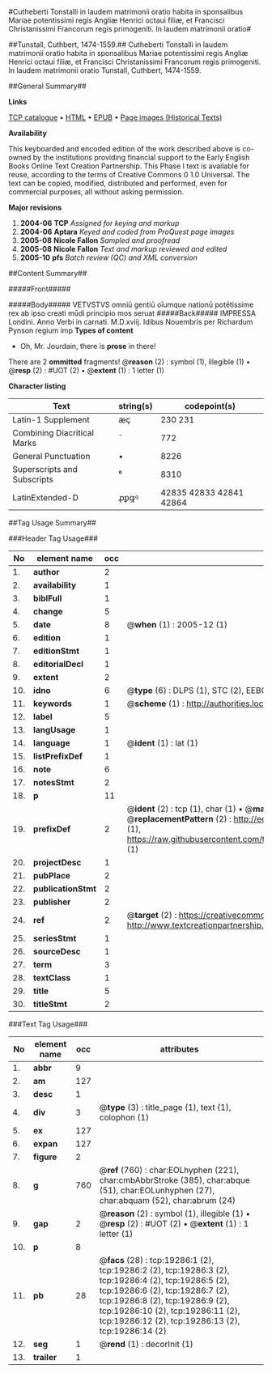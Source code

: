 #Cutheberti Tonstalli in laudem matrimonii oratio habita in sponsalibus Mariae potentissimi regis Angliæ Henrici octaui filiæ, et Francisci Christanissimi Francorum regis primogeniti. In laudem matrimonii oratio#

##Tunstall, Cuthbert, 1474-1559.##
Cutheberti Tonstalli in laudem matrimonii oratio habita in sponsalibus Mariae potentissimi regis Angliæ Henrici octaui filiæ, et Francisci Christanissimi Francorum regis primogeniti.
In laudem matrimonii oratio
Tunstall, Cuthbert, 1474-1559.

##General Summary##

**Links**

[TCP catalogue](http://www.ota.ox.ac.uk/tcp/)  • 
[HTML](http://tei.it.ox.ac.uk/tcp/Texts-HTML/free/A14/A14011.html)  • 
[EPUB](http://tei.it.ox.ac.uk/tcp/Texts-EPUB/free/A14/A14011.epub) • 
[Page images (Historical Texts)](https://data.historicaltexts.jisc.ac.uk/view?pubId=eebo-99853887e&pageId=eebo-99853887e-19286-1)

**Availability**

This keyboarded and encoded edition of the
	       work described above is co-owned by the institutions
	       providing financial support to the Early English Books
	       Online Text Creation Partnership. This Phase I text is
	       available for reuse, according to the terms of Creative
	       Commons 0 1.0 Universal. The text can be copied,
	       modified, distributed and performed, even for
	       commercial purposes, all without asking permission.

**Major revisions**

1. __2004-06__ __TCP__ *Assigned for keying and markup*
1. __2004-06__ __Aptara__ *Keyed and coded from ProQuest page images*
1. __2005-08__ __Nicole Fallon__ *Sampled and proofread*
1. __2005-08__ __Nicole Fallon__ *Text and markup reviewed and edited*
1. __2005-10__ __pfs__ *Batch review (QC) and XML conversion*

##Content Summary##

#####Front#####

#####Body#####
VETVSTVS omniū gentiū
oīumque nationū potētissime
rex ab ipso creati mūdi principio
mos seruat
#####Back#####
IMPRESSA Londini. Anno Verbi in
carnati. M.D.xviij. Idibus Nouembris per
Richardum Pynson regium imp
**Types of content**

  * Oh, Mr. Jourdain, there is **prose** in there!

There are 2 **ommitted** fragments! 
 @__reason__ (2) : symbol (1), illegible (1)  •  @__resp__ (2) : #UOT (2)  •  @__extent__ (1) : 1 letter (1)

**Character listing**


|Text|string(s)|codepoint(s)|
|---|---|---|
|Latin-1 Supplement|æç|230 231|
|Combining             Diacritical Marks|̄|772|
|General Punctuation|•|8226|
|Superscripts             and Subscripts|⁶|8310|
|LatinExtended-D|ꝓꝑꝙꝰ|42835 42833 42841 42864|

##Tag Usage Summary##

###Header Tag Usage###

|No|element name|occ|attributes|
|---|---|---|---|
|1.|__author__|2||
|2.|__availability__|1||
|3.|__biblFull__|1||
|4.|__change__|5||
|5.|__date__|8| @__when__ (1) : 2005-12 (1)|
|6.|__edition__|1||
|7.|__editionStmt__|1||
|8.|__editorialDecl__|1||
|9.|__extent__|2||
|10.|__idno__|6| @__type__ (6) : DLPS (1), STC (2), EEBO-CITATION (1), PROQUEST (1), VID (1)|
|11.|__keywords__|1| @__scheme__ (1) : http://authorities.loc.gov/ (1)|
|12.|__label__|5||
|13.|__langUsage__|1||
|14.|__language__|1| @__ident__ (1) : lat (1)|
|15.|__listPrefixDef__|1||
|16.|__note__|6||
|17.|__notesStmt__|2||
|18.|__p__|11||
|19.|__prefixDef__|2| @__ident__ (2) : tcp (1), char (1)  •  @__matchPattern__ (2) : ([0-9\-]+):([0-9IVX]+) (1), (.+) (1)  •  @__replacementPattern__ (2) : http://eebo.chadwyck.com/downloadtiff?vid=$1&page=$2 (1), https://raw.githubusercontent.com/textcreationpartnership/Texts/master/tcpchars.xml#$1 (1)|
|20.|__projectDesc__|1||
|21.|__pubPlace__|2||
|22.|__publicationStmt__|2||
|23.|__publisher__|2||
|24.|__ref__|2| @__target__ (2) : https://creativecommons.org/publicdomain/zero/1.0/ (1), http://www.textcreationpartnership.org/docs/. (1)|
|25.|__seriesStmt__|1||
|26.|__sourceDesc__|1||
|27.|__term__|3||
|28.|__textClass__|1||
|29.|__title__|5||
|30.|__titleStmt__|2||


###Text Tag Usage###

|No|element name|occ|attributes|
|---|---|---|---|
|1.|__abbr__|9||
|2.|__am__|127||
|3.|__desc__|1||
|4.|__div__|3| @__type__ (3) : title_page (1), text (1), colophon (1)|
|5.|__ex__|127||
|6.|__expan__|127||
|7.|__figure__|2||
|8.|__g__|760| @__ref__ (760) : char:EOLhyphen (221), char:cmbAbbrStroke (385), char:abque (51), char:EOLunhyphen (27), char:abquam (52), char:abrum (24)|
|9.|__gap__|2| @__reason__ (2) : symbol (1), illegible (1)  •  @__resp__ (2) : #UOT (2)  •  @__extent__ (1) : 1 letter (1)|
|10.|__p__|8||
|11.|__pb__|28| @__facs__ (28) : tcp:19286:1 (2), tcp:19286:2 (2), tcp:19286:3 (2), tcp:19286:4 (2), tcp:19286:5 (2), tcp:19286:6 (2), tcp:19286:7 (2), tcp:19286:8 (2), tcp:19286:9 (2), tcp:19286:10 (2), tcp:19286:11 (2), tcp:19286:12 (2), tcp:19286:13 (2), tcp:19286:14 (2)|
|12.|__seg__|1| @__rend__ (1) : decorInit (1)|
|13.|__trailer__|1||
